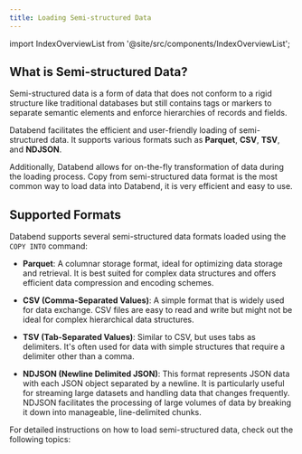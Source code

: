 ```yaml
---
title: Loading Semi-structured Data
---
```

import IndexOverviewList from '@site/src/components/IndexOverviewList';

## What is Semi-structured Data?

Semi-structured data is a form of data that does not conform to a rigid structure like traditional databases but still contains tags or markers to separate semantic elements and enforce hierarchies of records and fields. 

Databend facilitates the efficient and user-friendly loading of semi-structured data. It supports various formats such as **Parquet**, **CSV**, **TSV**, and **NDJSON**. 

Additionally, Databend allows for on-the-fly transformation of data during the loading process.
Copy from semi-structured data format is the most common way to load data into Databend, it is very efficient and easy to use.


## Supported Formats

Databend supports several semi-structured data formats loaded using the `COPY INTO` command:

- **Parquet**: A columnar storage format, ideal for optimizing data storage and retrieval. It is best suited for complex data structures and offers efficient data compression and encoding schemes.

- **CSV (Comma-Separated Values)**: A simple format that is widely used for data exchange. CSV files are easy to read and write but might not be ideal for complex hierarchical data structures.

- **TSV (Tab-Separated Values)**: Similar to CSV, but uses tabs as delimiters. It's often used for data with simple structures that require a delimiter other than a comma.

- **NDJSON (Newline Delimited JSON)**: This format represents JSON data with each JSON object separated by a newline. It is particularly useful for streaming large datasets and handling data that changes frequently. NDJSON facilitates the processing of large volumes of data by breaking it down into manageable, line-delimited chunks.


For detailed instructions on how to load semi-structured data, check out the following topics:
<IndexOverviewList />
